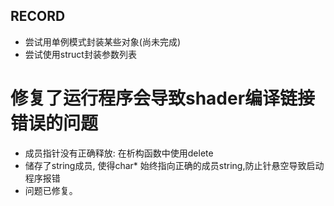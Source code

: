 ## RECORD
- 尝试用单例模式封装某些对象(尚未完成)
- 尝试使用struct封装参数列表

# 修复了运行程序会导致shader编译链接错误的问题
- 成员指针没有正确释放: 在析构函数中使用delete
- 储存了string成员, 使得char* 始终指向正确的成员string,防止针悬空导致启动程序报错
- 问题已修复。
